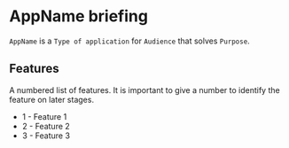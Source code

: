 # AppName briefing

`AppName` is a `Type of application` for `Audience` that solves `Purpose`.

## Features

A numbered list of features. It is important to give a number to identify the feature on later stages.

- 1 - Feature 1
- 2 - Feature 2
- 3 - Feature 3





